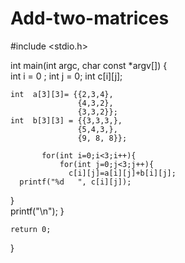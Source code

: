 # Add-two-matrices
#include <stdio.h>

int main(int argc, char const *argv[])
{  
    int i = 0 ;
    int j = 0; 
    int c[i][j];

    int  a[3][3]= {{2,3,4},
                   {4,3,2}, 
                   {3,3,2}};
    int  b[3][3] = {{3,3,3,}, 
                   {5,4,3,}, 
                   {9, 8, 8}};

           for(int i=0;i<3;i++){    
               for(int j=0;j<3;j++){    
                 c[i][j]=a[i][j]+b[i][j];    
      printf("%d   ", c[i][j]);
}    
      printf("\n");
} 
    
     
    return 0;
}
